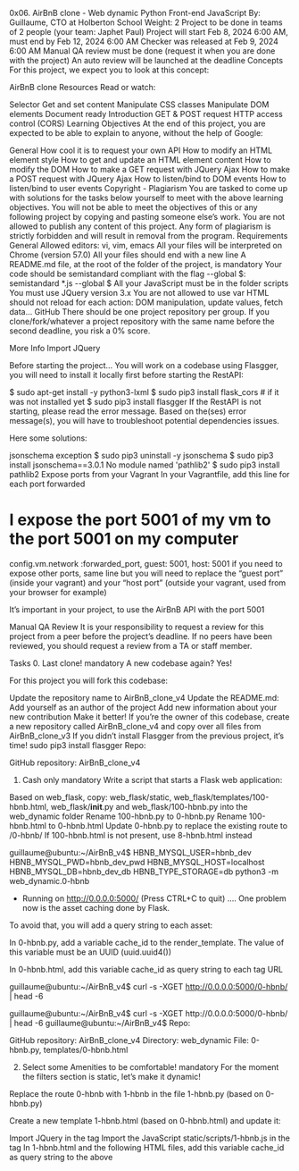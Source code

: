 0x06. AirBnB clone - Web dynamic
Python
Front-end
JavaScript
 By: Guillaume, CTO at Holberton School
 Weight: 2
 Project to be done in teams of 2 people (your team: Japhet Paul)
 Project will start Feb 8, 2024 6:00 AM, must end by Feb 12, 2024 6:00 AM
 Checker was released at Feb 9, 2024 6:00 AM
 Manual QA review must be done (request it when you are done with the project)
 An auto review will be launched at the deadline
Concepts
For this project, we expect you to look at this concept:

AirBnB clone
Resources
Read or watch:

Selector
Get and set content
Manipulate CSS classes
Manipulate DOM elements
Document ready
Introduction
GET & POST request
HTTP access control (CORS)
Learning Objectives
At the end of this project, you are expected to be able to explain to anyone, without the help of Google:

General
How cool it is to request your own API
How to modify an HTML element style
How to get and update an HTML element content
How to modify the DOM
How to make a GET request with JQuery Ajax
How to make a POST request with JQuery Ajax
How to listen/bind to DOM events
How to listen/bind to user events
Copyright - Plagiarism
You are tasked to come up with solutions for the tasks below yourself to meet with the above learning objectives.
You will not be able to meet the objectives of this or any following project by copying and pasting someone else’s work.
You are not allowed to publish any content of this project.
Any form of plagiarism is strictly forbidden and will result in removal from the program.
Requirements
General
Allowed editors: vi, vim, emacs
All your files will be interpreted on Chrome (version 57.0)
All your files should end with a new line
A README.md file, at the root of the folder of the project, is mandatory
Your code should be semistandard compliant with the flag --global $: semistandard *.js --global $
All your JavaScript must be in the folder scripts
You must use JQuery version 3.x
You are not allowed to use var
HTML should not reload for each action: DOM manipulation, update values, fetch data…
GitHub
There should be one project repository per group. If you clone/fork/whatever a project repository with the same name before the second deadline, you risk a 0% score.

More Info
Import JQuery
<head>
    <script src="https://code.jquery.com/jquery-3.2.1.min.js"></script>
</head>
Before starting the project…
You will work on a codebase using Flasgger, you will need to install it locally first before starting the RestAPI:

$ sudo apt-get install -y python3-lxml
$ sudo pip3 install flask_cors # if it was not installed yet
$ sudo pip3 install flasgger
If the RestAPI is not starting, please read the error message. Based on the(ses) error message(s), you will have to troubleshoot potential dependencies issues.

Here some solutions:

jsonschema exception
$ sudo pip3 uninstall -y jsonschema 
$ sudo pip3 install jsonschema==3.0.1
No module named 'pathlib2'
$ sudo pip3 install pathlib2
Expose ports from your Vagrant
In your Vagrantfile, add this line for each port forwarded

# I expose the port 5001 of my vm to the port 5001 on my computer
config.vm.network :forwarded_port, guest: 5001, host: 5001 
if you need to expose other ports, same line but you will need to replace the “guest port” (inside your vagrant) and your “host port” (outside your vagrant, used from your browser for example)

It’s important in your project, to use the AirBnB API with the port 5001





Manual QA Review
It is your responsibility to request a review for this project from a peer before the project’s deadline. If no peers have been reviewed, you should request a review from a TA or staff member.

Tasks
0. Last clone!
mandatory
A new codebase again? Yes!

For this project you will fork this codebase:

Update the repository name to AirBnB_clone_v4
Update the README.md:
Add yourself as an author of the project
Add new information about your new contribution
Make it better!
If you’re the owner of this codebase, create a new repository called AirBnB_clone_v4 and copy over all files from AirBnB_clone_v3
If you didn’t install Flasgger from the previous project, it’s time! sudo pip3 install flasgger
Repo:

GitHub repository: AirBnB_clone_v4
   
1. Cash only
mandatory
Write a script that starts a Flask web application:

Based on web_flask, copy: web_flask/static, web_flask/templates/100-hbnb.html, web_flask/__init__.py and web_flask/100-hbnb.py into the web_dynamic folder
Rename 100-hbnb.py to 0-hbnb.py
Rename 100-hbnb.html to 0-hbnb.html
Update 0-hbnb.py to replace the existing route to /0-hbnb/
If 100-hbnb.html is not present, use 8-hbnb.html instead

guillaume@ubuntu:~/AirBnB_v4$ HBNB_MYSQL_USER=hbnb_dev HBNB_MYSQL_PWD=hbnb_dev_pwd HBNB_MYSQL_HOST=localhost HBNB_MYSQL_DB=hbnb_dev_db HBNB_TYPE_STORAGE=db python3 -m web_dynamic.0-hbnb
* Running on http://0.0.0.0:5000/ (Press CTRL+C to quit)
....
One problem now is the asset caching done by Flask.

To avoid that, you will add a query string to each asset:

In 0-hbnb.py, add a variable cache_id to the render_template. The value of this variable must be an UUID (uuid.uuid4())

In 0-hbnb.html, add this variable cache_id as query string to each <link> tag URL

guillaume@ubuntu:~/AirBnB_v4$ curl -s -XGET http://0.0.0.0:5000/0-hbnb/ | head -6
<!DOCTYPE HTML>
<html lang="en">
  <head>
    <meta charset="UTF-8" />
    <link rel="stylesheet" type="text/css" href="../static/styles/4-common.css?e211c9eb-7d17-4f12-85eb-4d50fa50cb1d" />
    <link rel="stylesheet" type="text/css" href="../static/styles/3-header.css?e211c9eb-7d17-4f12-85eb-4d50fa50cb1d" />
guillaume@ubuntu:~/AirBnB_v4$ curl -s -XGET http://0.0.0.0:5000/0-hbnb/ | head -6
<!DOCTYPE HTML>
<html lang="en">
  <head>
    <meta charset="UTF-8" />
    <link rel="stylesheet" type="text/css" href="../static/styles/4-common.css?f834413e-0aa9-4767-b64a-c92db9cb1f82" />
    <link rel="stylesheet" type="text/css" href="../static/styles/3-header.css?f834413e-0aa9-4767-b64a-c92db9cb1f82" />
guillaume@ubuntu:~/AirBnB_v4$ 
Repo:

GitHub repository: AirBnB_clone_v4
Directory: web_dynamic
File: 0-hbnb.py, templates/0-hbnb.html
  
2. Select some Amenities to be comfortable!
mandatory
For the moment the filters section is static, let’s make it dynamic!

Replace the route 0-hbnb with 1-hbnb in the file 1-hbnb.py (based on 0-hbnb.py)

Create a new template 1-hbnb.html (based on 0-hbnb.html) and update it:

Import JQuery in the <head> tag
Import the JavaScript static/scripts/1-hbnb.js in the <head> tag
In 1-hbnb.html and the following HTML files, add this variable cache_id as query string to the above <script> tag
Add a <input type="checkbox"> tag to the li tag of each amenity
The new checkbox must be at 10px on the left of the Amenity name
Add to the input tags of each amenity (<li> tag) the attribute data-id=":amenity_id" => this will allow us to retrieve the Amenity ID from the DOM
Add to the input tags of each amenity (<li> tag) the attribute data-name=":amenity_name" => this will allow us to retrieve the Amenity name from the DOM
Write a JavaScript script (static/scripts/1-hbnb.js):

Your script must be executed only when DOM is loaded
You must use JQuery
Listen for changes on each input checkbox tag:
if the checkbox is checked, you must store the Amenity ID in a variable (dictionary or list)
if the checkbox is unchecked, you must remove the Amenity ID from the variable
update the h4 tag inside the div Amenities with the list of Amenities checked
As example:

  

Repo:

GitHub repository: AirBnB_clone_v4
Directory: web_dynamic
File: 1-hbnb.py, templates/1-hbnb.html, static/scripts/1-hbnb.js
  
3. API status
mandatory
Before requesting the HBNB API, it’s better to know the status of this one.

Update the API entry point (api/v1/app.py) by replacing the current CORS CORS(app, origins="0.0.0.0") by CORS(app, resources={r"/api/v1/*": {"origins": "*"}}).

Change the route 1-hbnb to 2-hbnb in the file 2-hbnb.py (based on 1-hbnb.py)

Create a new template 2-hbnb.html (based on 1-hbnb.html) and update it:

Import the JavaScript static/scripts/2-hbnb.js in the <head> tag (instead of 1-hbnb.js)
Add a new div element in the header tag:
Attribute ID should be api_status
Align to the right
Circle of 40px diameter
Center vertically
At 30px of the right border
Background color #cccccc
Also add a class available for this new element in web_dynamic/static/styles/3-header.css:
Background color #ff545f
Write a JavaScript script (static/scripts/2-hbnb.js):

Based on 1-hbnb.js
Request http://0.0.0.0:5001/api/v1/status/:
If in the status is “OK”, add the class available to the div#api_status
Otherwise, remove the class available to the div#api_status
To start the API in the port 5001:

guillaume@ubuntu:~/AirBnB_v4$ HBNB_MYSQL_USER=hbnb_dev HBNB_MYSQL_PWD=hbnb_dev_pwd HBNB_MYSQL_HOST=localhost HBNB_MYSQL_DB=hbnb_dev_db HBNB_TYPE_STORAGE=db HBNB_API_PORT=5001 python3 -m api.v1.app
...
For example:

 

Repo:

GitHub repository: AirBnB_clone_v4
File: api/v1/app.py, web_dynamic/2-hbnb.py, web_dynamic/templates/2-hbnb.html, web_dynamic/static/styles/3-header.css, web_dynamic/static/scripts/2-hbnb.js
  
4. Fetch places
mandatory
Replace the route 2-hbnb with 3-hbnb in the file 3-hbnb.py (based on 2-hbnb.py)

Create a new template 3-hbnb.html (based on 2-hbnb.html) and update it:

Import the JavaScript static/scripts/3-hbnb.js in the <head> tag (instead of 2-hbnb.js)
Remove the entire Jinja section of displaying all places (all article tags)
Write a JavaScript script (static/scripts/3-hbnb.js):

Based on 2-hbnb.js
Request http://0.0.0.0:5001/api/v1/places_search/:
Description of this endpoint here. If this endpoint is not available, you will have to add it to the API (you can work all together for creating this endpoint)
Send a POST request with Content-Type: application/json and an empty dictionary in the body - cURL version: curl "http://0.0.0.0:5001/api/v1/places_search" -XPOST -H "Content-Type: application/json" -d '{}'
Loop into the result of the request and create an article tag representing a Place in the section.places. (you can remove the Owner tag in the place description)
The final result must be the same as previously, but now, places are loaded from the front-end, not from the back-end!

Repo:

GitHub repository: AirBnB_clone_v4
File: web_dynamic/3-hbnb.py, web_dynamic/templates/3-hbnb.html, web_dynamic/static/scripts/3-hbnb.js
  
5. Filter places by Amenity
mandatory
Replace the route 3-hbnb with 4-hbnb in the file 4-hbnb.py (based on 3-hbnb.py)

Create a new template 4-hbnb.html (based on 3-hbnb.html) and update it:

Import the JavaScript static/scripts/4-hbnb.js in the <head> tag (instead of 3-hbnb.js)
Write a JavaScript script (static/scripts/4-hbnb.js):

Based on 3-hbnb.js
When the button tag is clicked, a new POST request to places_search should be made with the list of Amenities checked
Now you have the first filter implemented, enjoy!

Repo:

GitHub repository: AirBnB_clone_v4
File: web_dynamic/4-hbnb.py, web_dynamic/templates/4-hbnb.html, web_dynamic/static/scripts/4-hbnb.js
  
6. States and Cities
#advanced
Now, reproduce the same steps with the State and City filter:

Replace the route 4-hbnb to 100-hbnb in the file 100-hbnb.py (based on 4-hbnb.py)

Create a new template 100-hbnb.html (based on 4-hbnb.html) and update it:

Import the JavaScript static/scripts/100-hbnb.js in the <head> tag (instead of 4-hbnb.js)
Add to all li tags of each state a new tag: <input type="checkbox">
Add to all li tags of each cities a new tag: <input type="checkbox">
The new checkbox must be at 10px on the left of the State or City name
Add to all input tags of each states (<li> tag) the attribute data-id=":state_id"
Add to all input tags of each states (<li> tag) the attribute data-name=":state_name"
Add to all input tags of each cities (<li> tag) the attribute data-id=":city_id"
Add to all input tags of each cities (<li> tag) the attribute data-name=":city_name"
Write a JavaScript script (static/scripts/100-hbnb.js):

Based on 4-hbnb.js
Listen to changes on each input checkbox tag:
if the checkbox is checked, you must store the State or City ID in a variable (dictionary or list)
if the checkbox is unchecked, you must remove the State or City ID from the variable
update the h4 tag inside the div Locations with the list of States or Cities checked
When the button tag is clicked, a new POST request to places_search should be made with the list of Amenities, Cities and States checked
Repo:

GitHub repository: AirBnB_clone_v4
File: web_dynamic/100-hbnb.py, web_dynamic/templates/100-hbnb.html, web_dynamic/static/scripts/100-hbnb.js
  
7. Reviews
#advanced
Let’s add a new feature: show and hide reviews!

Replace the route 100-hbnb to 101-hbnb in the file 101-hbnb.py (based on 100-hbnb.py)

Create a new template 101-hbnb.html (based on 100-hbnb.html) and update it:

Import the JavaScript static/scripts/101-hbnb.js in the <head> tag (instead of 101-hbnb.js)
Design the list of reviews from this task
Add a span element at the right of the H2 “Reviews” with value “show” (add all necessary attributes to do this feature)
Write a JavaScript script (static/scripts/101-hbnb.js):

Based on 100-hbnb.js
When the span next to the Reviews h2 is clicked by the user:
Fetch, parse, display reviews and change the text to “hide”
If the text is “hide”: remove all Review elements from the DOM
This button should work like a toggle to fetch/display and hide reviews
Repo:

GitHub repository: AirBnB_clone_v4
File: web_dynamic/101-hbnb.py, web_dynamic/templates/101-hbnb.html, web_dynamic/static/scripts/101-hbnb.js
  
Copyright © 2024 ALX, All rights reserved.


